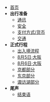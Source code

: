 - [首页](README.md)
- **出行准备**
  - [通讯](README.md#通讯)
  - [安全](README.md#安全)
  - [支付方式/货币](README.md#支付方式货币)
  - [交通](README.md#交通)
- **正式行程**
  - [出入境流程](README.md#出入境流程)
  - [8月5日·大阪](README.md#8月5日·大阪)
  - [8月6日·大阪](README.md#8月6日·大阪)
  - [京都部分](README.md#京都部分8月7日–10日)
  - [东京部分](README.md#东京部分8月10日–13日)
  - [诹访湖部分](README.md#诹访湖部分8月13日–14日)
- **尾声**
  - [结束语](README.md#part-iii-尾声)